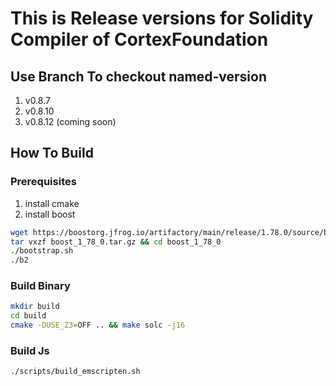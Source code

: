 # This is Release versions for Solidity Compiler of CortexFoundation

## Use Branch To checkout named-version

1. v0.8.7
2. v0.8.10
3. v0.8.12 (coming soon)

## How To Build

### Prerequisites
1. install cmake
2. install boost
```bash
wget https://boostorg.jfrog.io/artifactory/main/release/1.78.0/source/boost_1_78_0.tar.gz
tar vxzf boost_1_78_0.tar.gz && cd boost_1_78_0
./bootstrap.sh
./b2
```

### Build Binary
``` bash
mkdir build
cd build
cmake -DUSE_Z3=OFF .. && make solc -j16
```

### Build Js
```bash
./scripts/build_emscripten.sh
```

